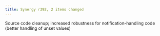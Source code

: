 ```yaml
---
title: Synergy r392, 2 items changed
---
```


Source code cleanup; increased robustness for notification-handling code (better handling of unset values)
